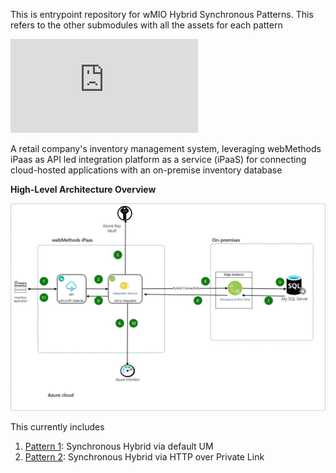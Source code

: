 This is entrypoint repository for wMIO Hybrid Synchronous Patterns. This refers to the other submodules with all the assets for each pattern

![**Use Case Description**](https://github.com/wMTiG/webmethods-cloud-adoption-framework/blob/develop/scenarios/retail/InventoryManagementApplication.md)

A retail company's inventory management system, leveraging webMethods iPaas as API led integration platform as a service (iPaaS) for connecting cloud-hosted applications with an on-premise inventory database

**High-Level Architecture Overview**

![High level flow](https://github.com/bramhanayaghea/webMethodsCAF/blob/develop/scenarios/retail/_images/Hybrid-sync-flow.jpg)

This currently includes
1. [Pattern 1](https://github.com/wMTiG/webmethods-cloud-adoption-framework/blob/develop/architectureModels/SaaSToOnPremiseIaaS/PatternDescription.md): Synchronous Hybrid via default UM
2. [Pattern 2](https://github.com/wMTiG/webmethods-cloud-adoption-framework/blob/develop/architectureModels/SaaSToOnPremiseIaaS/PatternDescriptionWtPrivateLink.md): Synchronous Hybrid via HTTP over Private Link